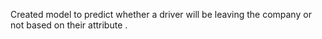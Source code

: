 Created model to predict whether a driver will be leaving the company or not based on their attribute .
